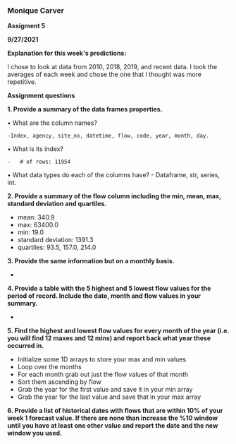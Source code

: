 ### Monique Carver
**Assigment 5**

**9/27/2021**

**Explanation for this week's predictions:**

I chose to look at data from 2010, 2018, 2019, and recent data. I took the averages of each week and chose the one that I thought was more repetitive.

**Assignment questions**


**1.	Provide a summary of the data frames properties.**

•	What are the column names? 

    -Index, agency, site_no, datetime, flow, code, year, month, day.

•	What is its index?

    -	# of rows: 11954

•	What data types do each of the columns have?
    -	Dataframe, str, series, int.

**2.	Provide a summary of the flow column including the min, mean, max, standard deviation and quartiles.**
-	mean: 340.9
-	max: 63400.0
-	min: 19.0
-	standard deviation: 1391.3
-	quartiles: 93.5, 157.0, 214.0

**3.	Provide the same information but on a monthly basis.**

- 

**4.	Provide a table with the 5 highest and 5 lowest flow values for the period of record. Include the date, month and flow values in your summary.**

- 

**5.	Find the highest and lowest flow values for every month of the year (i.e. you will find 12 maxes and 12 mins) and report back what year these occurred in.**

-	Initialize some 1D arrays to store your max and min values
-	Loop over the months
-	For each month grab out just the flow values of that month
-	Sort them ascending by flow
-	Grab the year for the first value and save it in your min array
-	Grab the year for the last value and save that in your max array

**6.    Provide a list of historical dates with flows that are within 10% of your week 1 forecast value. If there are none than increase the %10 window until you have at least one other value and report the date and the new window you used.**
  

